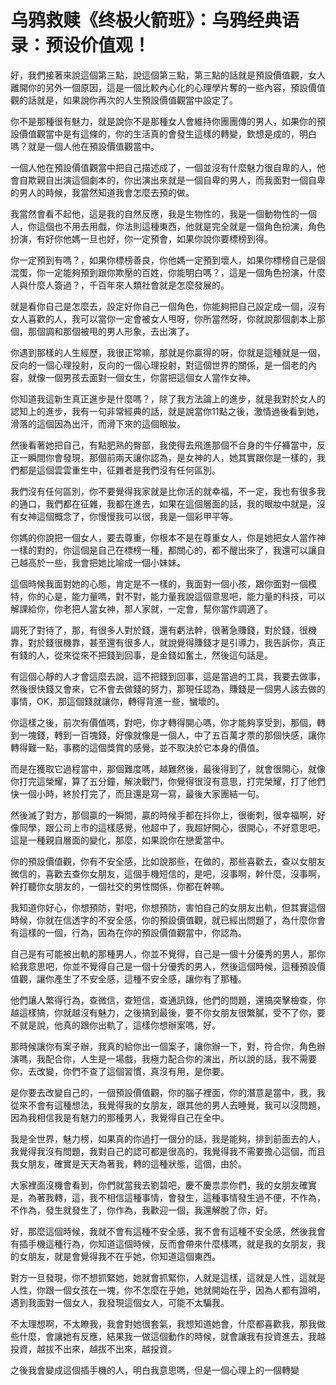 # 乌鸦救赎《终极火箭班》：乌鸦经典语录：预设价值观！

好，我們接著來說這個第三點，說這個第三點，第三點的話就是預設價值觀，女人離開你的另外一個原因，這是一個比較內心化的心理學片奪的一些內容，預設價值觀的話就是，如果說你再次的人生預設價值觀當中設定了。

你不是那種很有魅力，就是說你不是那種女人會維持你團團傳的男人，如果你的預設價值觀當中是有這條的，你的生活真的會發生這樣的轉變，欽想是成的，明白嗎？就是一個人他在預設價值觀當中。

一個人他在預設價值觀當中把自己描述成了，一個並沒有什麼魅力很自卑的人，他會自欺親自出演這個劇本的，你出演出來就是一個自卑的男人，而我面對一個自卑的男人的時候，我當然知道我會怎麼去預的做。

我當然會看不起他，這是我的自然反應，我是生物性的，我是一個動物性的一個人，你這個也不用去用戲，你法則這種東西，他就是完全就是一個角色扮演，角色扮演，有好你他媽一旦也好，你一定預會，如果你說你要標榜到得。

你一定預到有嗎？，如果你標榜善良，你他媽一定預到壞人，如果你標榜自己是個混蛋，你一定能夠預到跟你欺壓的百姓，你能明白嗎？，這是一個角色扮演，什麼人與什麼人簽過？，千百年來人類社會就是怎麼發展的。

就是看你自己是怎麼去，設定好你自己一個角色，你能夠把自己設定成一個，沒有女人喜歡的人，我可以當你一定會被女人甩呀，你所當然呀，你就說那個劇本上那個，那個調和那個被甩的男人形象，去出演了。

你遇到那樣的人生經歷，我很正常嘛，那就是你贏得的呀，你就是這種就是一個，反向的一個心理投射，反向的一個心理投射，對這個世界的關係，是一個老的內容，就像一個男孩去面對一個女生，你當把這個女人當作女神。

你知道我這新生真正進步是什麼嗎？，除了我方法論上的進步，就是我對於女人的認知上的進步，我有一句非常經典的話，就是說當你11點之後，激情過後看到她，滑落的這個因為出汗，而滑下來的這個眼妝。

然後看著她把自己，有點肥熟的臀部，我使得去飛進那個不合身的牛仔褲當中，反正一瞬間你會發現，那個前兩天讓你認為，是女神的人，她其實跟你是一樣的，我們都是這個雲雲重生中，征雜者是我們沒有任何區別。

我們沒有任何區別，你不要覺得我家就是比你活的就幸福，不一定，我也有很多我的通口，我們都在征雜，我都在進去，如果在這個層面的話，我的眼妝中就是，沒有女神這個概念了，你慢慢我可以很，我是一個彩甲平等。

你媽的你說把一個女人，要去尊重，你根本不是在尊重女人，你是她把女人當作神一樣的對的，你這個是自己在標榜一種，都關心的，都不醒出來了，我還可以讓自己越高於一些，我會把她比喻成一個小妹妹。

這個時候我面對她的心態，肯定是不一樣的，我面對一個小孩，跟你面對一個模特，你的心是，能力量嗎，對不對，能力量我說這個意思吧，能力量的科技，可以解課給你，你老把人當女神，那人家就，一定會，幫你當作調適了。

調死了對待了，那，有很多人對於錢，還有虧法幹，很著急賺錢，對於錢，很機靠，對於錢很機靠，甚至還有很多人，就說覺得賺錢才是引導力，我告訴你，真正有錢的人，從來從來不把錢到回事，是金錢如奮土，然後這句話是。

有這個心靜的人才會這麼去說，這不把錢到回事，這是當過的工具，我要去做事，然後很快錢又會來，它不會去做錢的努力，那現任認為，賺錢是一個男人該去做的事情，OK，那這個錢就讓你，轉得背進一些，蠻壞的。

你這樣之後，前次有價值嗎，對吧，你才轉得開心嗎，你才能夠享受到，那個，轉到一塊錢，轉到一百塊錢，好像就像是一個人，中了五百萬才票的那個快感，讓你轉得難一點，事務的這個獎賞的感覺，並不取決於它本身的價值。

而是在獲取它過程當中，那個難度嗎，越難然後，最後得到了，就會很開心，就像你打完這榮耀，算了五分鐘，解決戰鬥，你覺得很沒有意思，打完榮耀，打了他們快一個小時，終於打完了，而且還是寫一寫，最後大家團結一句。

然後滅了對方，那個贏的一瞬間，贏的時候手都在抖你上，很衝刺，很幸福啊，好像同學，跟公司上市的這樣感覺，他超中了，我超好開心，很開心，不好意思吧，這是一種親自層面的變化，那麼，如果說你在戀愛當中。

你的預設價值觀，你有不安全感，比如說那些，在做的，那些喜歡去，查以女朋友微信的，喜歡去查你女朋友，這個手機短信的，是吧，沒事啊，幹什麼，沒事啊，幹打聽你女朋友的，一個社交的男性關係，你都在幹嘛。

我知道你好心，你想預防，對吧，你想預防，害怕自己的女朋友出軌，但其實這個時候，你就在信透字的不安全感，你的預設價值觀，就已經出問題了，為什麼你會有這樣的一個，行為，因為在你的預設價值觀當中，你認為。

自己是有可能被出軌的那種男人，你並不覺得，自己是一個十分優秀的男人，那你給我意思吧，你並不覺得自己是一個十分優秀的男人，然後這個時候，這種預設價值觀，讓你產生了不安全感，這種不安全感，讓你有了那種。

他們讓人繁得行為，查微信，查短信，查通訊錄，他們的問題，還搞突擊檢查，你越這樣搞，你就越沒有魅力，之後搞到最後，要不你女朋友很繁膩，受不了你，要不就是說，他真的跟你出軌了，這樣你想辦案嗎，好。

那時候讓你有案子辦，我真的給你出一個案子，讓你辦一下，對，符合你，角色辦演嗎，我配合你，人生是一場戲，我極力配合你的演出，所以說的話，我不需要你，去改變，你們不查了這個習慣，真沒有用，是你要。

是你要去改變自己的，一個預設價值觀，你的腦子裡面，你的潛意是當中，我，我從來不會有這種想法，我覺得我的女朋友，跟其他的男人去睡覺，我可以沒問題，因為我相信我是有魅力的那種男人，我覺得自己在全中。

我是全世界，魅力榜，如果真的你過打一個分的話，我是能夠，排到前面去的人，我覺得我沒有問題，我對自己的認可都是很高的，我覺得我不需要擔心這個，而且我女朋友，確實是天天為著我，轉的這種狀態，這個，由於。

大家裡面沒機會看到，你們就當我去劉碧吧，慶不慶祟祟你們，我的女朋友確實是，為著我轉，這，我不相信這種事情，會發生，這種事情發生過不便，不作為，不作為，發生就發生了，你作為，我歡迎一個，我還解脫了你，好。

好，那麼這個時候，我就不會有這種不安全感，我不會有這種不安全感，然後我會有插手機這種行為，你知道這個時候，反而會帶來什麼樣嗎，就是我的女朋友，我的女朋友，就是會覺得我不在乎她，你知道這個東西。

對方一旦發現，你不想抓緊她，她就會抓緊你，人就是這樣，這就是人性，這就是人性，你跟一個女孩在一塊，你不怎麼在乎她，她就開始在乎，因為人都有證明，遇到我面對一個女人，我發現這個女人，可能不太騙我。

不太理想啊，不太瞭我，我會對她很套氣，我想知道她會，什麼都喜歡我，那我做些什麼，會讓她有反應，結果我一做這個動作的時候，就會讓我有投資進去，我越投資，越拔不出來，越拔不出來，越投資。

之後我會變成這個插手機的人，明白我意思嗎，但是一個心理上的一個轉變
